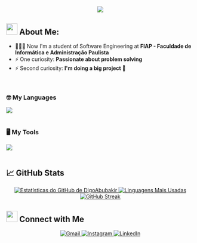 <h1 align="center">
   <img src="https://readme-typing-svg.herokuapp.com/?font=Righteous&size=35&center=true&vCenter=true&width=500&height=70&duration=4000&color=ff0000&lines=Welcome+There!+👋;+I'm+Rodrigo+Abubakir!" />
</h1>

<!-- Perfil Stats -->
## <img src="https://media.tenor.com/itjFesV8_RUAAAAi/soulja-boy-pepe.gif" width="30"> **About Me:**

- 👨🏻‍💻 Now I'm a student of Software Engineering at **FIAP - Faculdade de Informática e Administração Paulista**
- ⚡ One curiosity: **Passionate about problem solving**
- ⚡ Second curiosity: **I'm doing a big project 🤫**

<!-- Languages and Tools -->
<br>

### 🤓 My Languages
<div align="left">
  <img src="https://skillicons.dev/icons?i=git,html,css,js,python,java,typescript" />
</div>

<br>

### 🖥️ My Tools
<div align="left">
  <img src="https://skillicons.dev/icons?i=linux,vscode,pycharm,mysql,figma,webstorm,idea" />
</div>

<br>

<!-- GitHub Stats -->
## 📈 GitHub Stats

<div align="center">
  <a href="https://github.com/anuraghazra/github-readme-stats">
    <img src="https://github-readme-stats.vercel.app/api?username=DigoAbubakir&show_icons=true&include_all_commits=true&count_private=true&title_color=E02C2C&icon_color=E02C2C&text_color=ffffff&bg_color=0d1117&hide_border=true" alt="Estatísticas do GitHub de DigoAbubakir"/>
  </a>
  <a href="https://github.com/anuraghazra/github-readme-stats">
    <img src="https://github-readme-stats.vercel.app/api/top-langs/?username=DigoAbubakir&layout=compact&title_color=E02C2C&text_color=ffffff&bg_color=0d1117&hide_border=true&custom_title=Most%20Used%20Language" alt="Linguagens Mais Usadas"/>
  </a>
  <br>
  <a href="https://git.io/streak-stats">
    <img src="https://streak-stats.demolab.com/?user=DigoAbubakir&background=0d1117&ring=E02C2C&fire=E02C2C&currStreakNum=FFFFFF&sideNums=FFFFFF&currStreakLabel=E02C2C&sideLabels=FFFFFF&dates=FFFFFF" alt="GitHub Streak"/>
  </a>
</div>


<!-- Redes Sociais -->
## <img src="https://media.tenor.com/kaYTu--3q_EAAAAi/pepe-calling.gif" width="30"> **Connect with Me**

<div align="center">
  <a href="mailto:rodrigoabubakir07@gmail.com">
    <img src="https://img.shields.io/static/v1?label=&message=Gmail&color=0d1117&style=for-the-badge&logo=gmail&logoColor=white&labelColor=E02C2C" alt="Gmail"/>
  </a>
  <a href="https://www.instagram.com/rodrigo.abubakir/" target="_blank">
    <img src="https://img.shields.io/static/v1?label=&message=Instagram&color=0d1117&style=for-the-badge&logo=instagram&logoColor=white&labelColor=E02C2C" alt="Instagram"/>
  </a>
  <a href="https://www.linkedin.com/in/rodrigo-abubakir/" target="_blank">
    <img src="https://img.shields.io/static/v1?label=&message=LinkedIn&color=0d1117&style=for-the-badge&logo=linkedin&logoColor=white&labelColor=E02C2C" alt="LinkedIn"/>
  </a>
</div>
